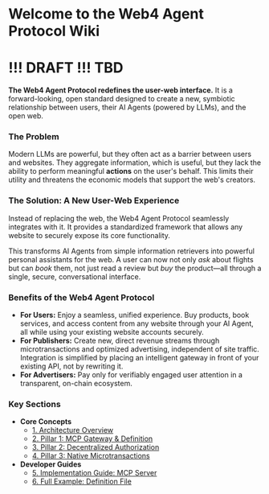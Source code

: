 # Welcome to the Web4 Agent Protocol Wiki

# !!! DRAFT !!! TBD

**The Web4 Agent Protocol redefines the user-web interface.** It is a forward-looking, open standard designed to create a new, symbiotic relationship between users, their AI Agents (powered by LLMs), and the open web.

### The Problem
Modern LLMs are powerful, but they often act as a barrier between users and websites. They aggregate information, which is useful, but they lack the ability to perform meaningful **actions** on the user's behalf. This limits their utility and threatens the economic models that support the web's creators.

### The Solution: A New User-Web Experience
Instead of replacing the web, the Web4 Agent Protocol seamlessly integrates with it. It provides a standardized framework that allows any website to securely expose its core functionality.

This transforms AI Agents from simple information retrievers into powerful personal assistants for the web. A user can now not only *ask* about flights but can *book* them, not just read a review but *buy* the product—all through a single, secure, conversational interface.

### Benefits of the Web4 Agent Protocol

*   **For Users:** Enjoy a seamless, unified experience. Buy products, book services, and access content from any website through your AI Agent, all while using your existing website accounts securely.
*   **For Publishers:** Create new, direct revenue streams through microtransactions and optimized advertising, independent of site traffic. Integration is simplified by placing an intelligent gateway in front of your existing API, not by rewriting it.
*   **For Advertisers:** Pay only for verifiably engaged user attention in a transparent, on-chain ecosystem.

### Key Sections

*   **Core Concepts**
    *   [1. Architecture Overview](/docs/Architecture_Overview.md)
    *   [2. Pillar 1: MCP Gateway & Definition](/docs/Pillar_1_MCP_Gateway_and_Definition.md)
    *   [3. Pillar 2: Decentralized Authorization](/docs/Pillar_2_Decentralized_Authorization.md)
    *   [4. Pillar 3: Native Microtransactions](/docs/Pillar_3_Native_Microtransactions.md)
*   **Developer Guides**
    *   [5. Implementation Guide: MCP Server](/docs/Implementation_Guide_MCP_Server.md)
    *   [6. Full Example: Definition File](/docs/Full_Example_Definition_File.md)